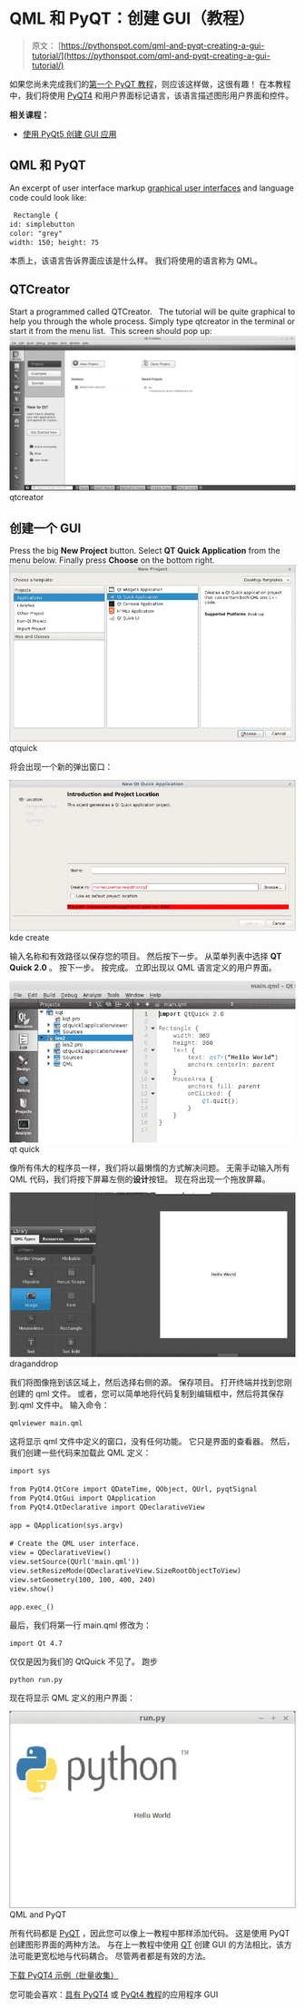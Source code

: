 # QML 和 PyQT：创建 GUI（教程）

> 原文： [https://pythonspot.com/qml-and-pyqt-creating-a-gui-tutorial/](https://pythonspot.com/qml-and-pyqt-creating-a-gui-tutorial/)

如果您尚未完成我们的[第一个 PyQT 教程](https://pythonspot.com/building-an-application-gui-with-pyqt-beginners-tutorial/)，则应该这样做，这很有趣！ 在本教程中，我们将使用 [PyQT4](https://pythonspot.com/pyqt4/) 和用户界面标记语言，该语言描述图形用户界面和控件。

**相关课程：**

*   [使用 PyQt5 创建 GUI 应用](https://gum.co/pysqtsamples)

## QML 和 PyQT

An excerpt of user interface markup [graphical user interfaces](https://pythonspot.com/gui/) and language code could look like:

```
 Rectangle {
id: simplebutton
color: "grey"
width: 150; height: 75

```

本质上，该语言告诉界面应该是什么样。 我们将使用的语言称为 QML。

## QTCreator

Start a programmed called QTCreator.   The tutorial will be quite graphical to help you through the whole process. Simply type qtcreator in the terminal or start it from the menu list.  This screen should pop up:![qtcreator](img/472f18a048e7f08feb788266c341bfd8.jpg) qtcreator

## 创建一个 GUI

Press the big **New Project** button. Select **QT Quick Application** from the menu below. Finally press **Choose** on the bottom right. ![qtquick](img/a24879ba48cc2b7501b7b33c35f7dc27.jpg) qtquick

将会出现一个新的弹出窗口：

![kde create](img/941e20c7d0c048025948f404e3fb4668.jpg) kde create

输入名称和有效路径以保存您的项目。 然后按下一步。 从菜单列表中选择 **QT Quick 2.0** 。 按下一步。 按完成。 立即出现以 QML 语言定义的用户界面。

![qt quick](img/4d9da0a2b8e81110fd8f9c625e578502.jpg) qt quick

像所有伟大的程序员一样，我们将以最懒惰的方式解决问题。 无需手动输入所有 QML 代码，我们将按下屏幕左侧的**设计**按钮。 现在将出现一个拖放屏幕。

![draganddrop](img/e22af26e044860eabf29f3813b1dfa8b.jpg) draganddrop

我们将图像拖到该区域上，然后选择右侧的源。 保存项目。 打开终端并找到您刚创建的 qml 文件。 或者，您可以简单地将代码复制到编辑框中，然后将其保存到.qml 文件中。 输入命令：

```
qmlviewer main.qml

```

这将显示 qml 文件中定义的窗口，没有任何功能。 它只是界面的查看器。 然后，我们创建一些代码来加载此 QML 定义：

```
import sys

from PyQt4.QtCore import QDateTime, QObject, QUrl, pyqtSignal
from PyQt4.QtGui import QApplication
from PyQt4.QtDeclarative import QDeclarativeView

app = QApplication(sys.argv)

# Create the QML user interface.
view = QDeclarativeView()
view.setSource(QUrl('main.qml'))
view.setResizeMode(QDeclarativeView.SizeRootObjectToView)
view.setGeometry(100, 100, 400, 240)
view.show()

app.exec_()

```

最后，我们将第一行 main.qml 修改为：

```
import Qt 4.7

```

仅仅是因为我们的 QtQuick 不见了。 跑步

```
python run.py

```

现在将显示 QML 定义的用户界面：

![QML_PyQT](img/f8cf080d83de7cdd12b501d273967d21.jpg) QML and PyQT

所有代码都是 [PyQT](https://pythonspot.com/pyqt4/) ，因此您可以像上一教程中那样添加代码。 这是使用 PyQT 创建图形界面的两种方法。 与在上一教程中使用 [QT](https://pythonspot.com/pyqt4/) 创建 GUI 的方法相比，该方法可能更宽松地与代码耦合。 尽管两者都是有效的方法。

[下载 PyQT4 示例（批量收集）](https://pythonspot.com/python-qt-examples/)

您可能会喜欢：[具有 PyQT4](https://pythonspot.com/building-an-application-gui-with-pyqt-beginners-tutorial/) 或 [PyQt4 教程](https://pythonspot.com/pyqt4/)的应用程序 GUI
